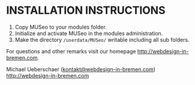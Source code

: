 INSTALLATION INSTRUCTIONS
=========================

1) Copy MUSeo to your modules folder.
2) Initialize and activate MUSeo in the modules administration.
3) Make the directory `/userdata/MUSeo/` writable including all sub folders.

For questions and other remarks visit our homepage http://webdesign-in-bremen.com.

Michael Ueberschaer (kontakt@webdesign-in-bremen.com)
http://webdesign-in-bremen.com
